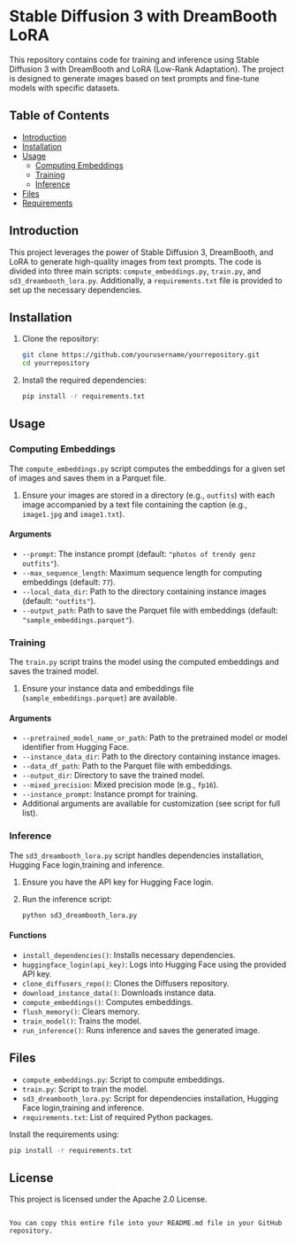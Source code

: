 # Stable Diffusion 3 with DreamBooth LoRA

This repository contains code for training and inference using Stable Diffusion 3 with DreamBooth and LoRA (Low-Rank Adaptation). The project is designed to generate images based on text prompts and fine-tune models with specific datasets.

## Table of Contents

- [Introduction](#introduction)
- [Installation](#installation)
- [Usage](#usage)
  - [Computing Embeddings](#computing-embeddings)
  - [Training](#training)
  - [Inference](#inference)
- [Files](#files)
- [Requirements](#requirements)

## Introduction

This project leverages the power of Stable Diffusion 3, DreamBooth, and LoRA to generate high-quality images from text prompts. The code is divided into three main scripts: `compute_embeddings.py`, `train.py`, and `sd3_dreambooth_lora.py`. Additionally, a `requirements.txt` file is provided to set up the necessary dependencies.

## Installation

1. Clone the repository:
   ```bash
   git clone https://github.com/yourusername/yourrepository.git
   cd yourrepository
   ```

2. Install the required dependencies:
   ```bash
   pip install -r requirements.txt
   ```

## Usage

### Computing Embeddings

The `compute_embeddings.py` script computes the embeddings for a given set of images and saves them in a Parquet file.

1. Ensure your images are stored in a directory (e.g., `outfits`) with each image accompanied by a text file containing the caption (e.g., `image1.jpg` and `image1.txt`).

#### Arguments

- `--prompt`: The instance prompt (default: `"photos of trendy genz outfits"`).
- `--max_sequence_length`: Maximum sequence length for computing embeddings (default: `77`).
- `--local_data_dir`: Path to the directory containing instance images (default: `"outfits"`).
- `--output_path`: Path to save the Parquet file with embeddings (default: `"sample_embeddings.parquet"`).

### Training

The `train.py` script trains the model using the computed embeddings and saves the trained model.

1. Ensure your instance data and embeddings file (`sample_embeddings.parquet`) are available.

#### Arguments

- `--pretrained_model_name_or_path`: Path to the pretrained model or model identifier from Hugging Face.
- `--instance_data_dir`: Path to the directory containing instance images.
- `--data_df_path`: Path to the Parquet file with embeddings.
- `--output_dir`: Directory to save the trained model.
- `--mixed_precision`: Mixed precision mode (e.g., `fp16`).
- `--instance_prompt`: Instance prompt for training.
- Additional arguments are available for customization (see script for full list).

### Inference

The `sd3_dreambooth_lora.py` script handles dependencies installation, Hugging Face login,training and inference.

1. Ensure you have the API key for Hugging Face login.

2. Run the inference script:
   ```bash
   python sd3_dreambooth_lora.py
   ```

#### Functions

- `install_dependencies()`: Installs necessary dependencies.
- `huggingface_login(api_key)`: Logs into Hugging Face using the provided API key.
- `clone_diffusers_repo()`: Clones the Diffusers repository.
- `download_instance_data()`: Downloads instance data.
- `compute_embeddings()`: Computes embeddings.
- `flush_memory()`: Clears memory.
- `train_model()`: Trains the model.
- `run_inference()`: Runs inference and saves the generated image.

## Files

- `compute_embeddings.py`: Script to compute embeddings.
- `train.py`: Script to train the model.
- `sd3_dreambooth_lora.py`: Script for dependencies installation, Hugging Face login,training and inference.
- `requirements.txt`: List of required Python packages.

Install the requirements using:
```bash
pip install -r requirements.txt
```

## License

This project is licensed under the Apache 2.0 License.
```

You can copy this entire file into your README.md file in your GitHub repository.

